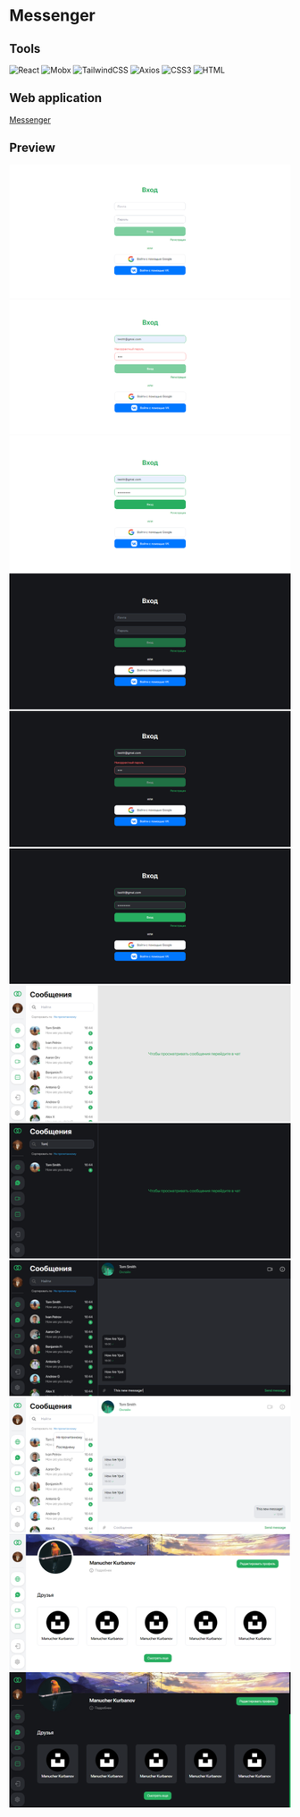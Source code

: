 # Messenger

## Tools

![React](https://img.shields.io/badge/-React-000?style=for-the-badge&logo=React&logoColor=07D8F8)
![Mobx](https://img.shields.io/badge/-Mobx-000?style=for-the-badge&logo=Mobx&logoColor=ED6A1B)
![TailwindCSS](https://img.shields.io/badge/-TailwindCSS-000?style=for-the-badge&logo=TailwindCSS&logoColor=19BBBA)
![Axios](https://img.shields.io/badge/-Axios-000?style=for-the-badge&logo=Axios&logoColor=5733C2)
![CSS3](https://img.shields.io/badge/-CSS3-000?style=for-the-badge&logo=CSS3&logoColor=006FB9)
![HTML](https://img.shields.io/badge/-HTML-000?style=for-the-badge&logo=html5&logoColor=EC652C)

## Web application

[Messenger](https://messenger-rosy-pi.vercel.app/)

## Preview

[![Layout](https://github.com/ManucherKM/messenger/blob/frontend/preview/login1.png?raw=true)](https://messenger-frontend-ivory.vercel.app)
[![Layout](https://github.com/ManucherKM/messenger/blob/frontend/preview/login2.png?raw=true)](https://messenger-frontend-ivory.vercel.app)
[![Layout](https://github.com/ManucherKM/messenger/blob/frontend/preview/login3.png?raw=true)](https://messenger-frontend-ivory.vercel.app)
[![Layout](https://github.com/ManucherKM/messenger/blob/frontend/preview/login4.png?raw=true)](https://messenger-frontend-ivory.vercel.app)
[![Layout](https://github.com/ManucherKM/messenger/blob/frontend/preview/login5.png?raw=true)](https://messenger-frontend-ivory.vercel.app)
[![Layout](https://github.com/ManucherKM/messenger/blob/frontend/preview/login6.png?raw=true)](https://messenger-frontend-ivory.vercel.app)
[![Layout](https://github.com/ManucherKM/messenger/blob/frontend/preview/chat1.png?raw=true)](https://messenger-frontend-ivory.vercel.app)
[![Layout](https://github.com/ManucherKM/messenger/blob/frontend/preview/chat2.png?raw=true)](https://messenger-frontend-ivory.vercel.app)
[![Layout](https://github.com/ManucherKM/messenger/blob/frontend/preview/chat3.png?raw=true)](https://messenger-frontend-ivory.vercel.app)
[![Layout](https://github.com/ManucherKM/messenger/blob/frontend/preview/chat4.png?raw=true)](https://messenger-frontend-ivory.vercel.app)
[![Layout](https://github.com/ManucherKM/messenger/blob/frontend/preview/progile1.png?raw=true)](https://messenger-frontend-ivory.vercel.app)
[![Layout](https://github.com/ManucherKM/messenger/blob/frontend/preview/progile2.png?raw=true)](https://messenger-frontend-ivory.vercel.app)
